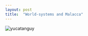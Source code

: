 ```yaml
---
layout: post
title:  "World-systems and Malacca"
---
```


<img src="https://i.ibb.co/LhhsmTD/yucatanguy.png" alt="yucatanguy" border="0">